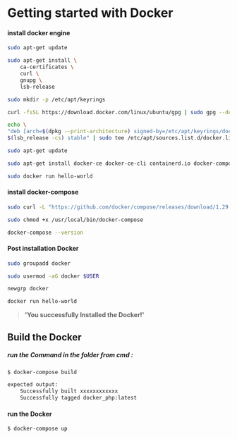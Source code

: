 # Getting started with Docker

#### install docker engine
```bash
sudo apt-get update

sudo apt-get install \
    ca-certificates \
    curl \
    gnupg \
    lsb-release

sudo mkdir -p /etc/apt/keyrings

curl -fsSL https://download.docker.com/linux/ubuntu/gpg | sudo gpg --dearmor -o /etc/apt/keyrings/docker.gpg

echo \
"deb [arch=$(dpkg --print-architecture) signed-by=/etc/apt/keyrings/docker.gpg] https://download.docker.com/linux/ubuntu \
$(lsb_release -cs) stable" | sudo tee /etc/apt/sources.list.d/docker.list > /dev/null

sudo apt-get update

sudo apt-get install docker-ce docker-ce-cli containerd.io docker-compose-plugin

sudo docker run hello-world
```
#### install docker-compose 
```bash
sudo curl -L "https://github.com/docker/compose/releases/download/1.29.2/docker-compose-$(uname -s)-$(uname -m)" -o /usr/local/bin/docker-compose

sudo chmod +x /usr/local/bin/docker-compose

docker-compose --version
```
#### Post installation Docker 
```bash
sudo groupadd docker

sudo usermod -aG docker $USER

newgrp docker

docker run hello-world
```
> **'You successfully Installed the Docker!'**
## Build the Docker 
##### run the Command in the folder from cmd :
```bash
$ docker-compose build

expected output: 
    Successfully built xxxxxxxxxxxx
    Successfully tagged docker_php:latest
```
    
#### run the Docker
```bash
$ docker-compose up
```
